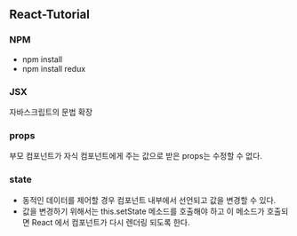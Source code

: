 ## React-Tutorial

### NPM
* npm install
* npm install redux

### JSX
자바스크립트의 문법 확장

### props
부모 컴포넌트가 자식 컴포넌트에게 주는 값으로 받은 props는 수정할 수 없다.

### state
* 동적인 데이터를 제어할 경우 컴포넌트 내부에서 선언되고 값을 변경할 수 있다.
* 값을 변경하기 위해서는 this.setState 메소드를 호출해야 하고 이 메소드가 호출되면 React 에서 컴포넌트가 다시 렌더링 되도록 한다.
